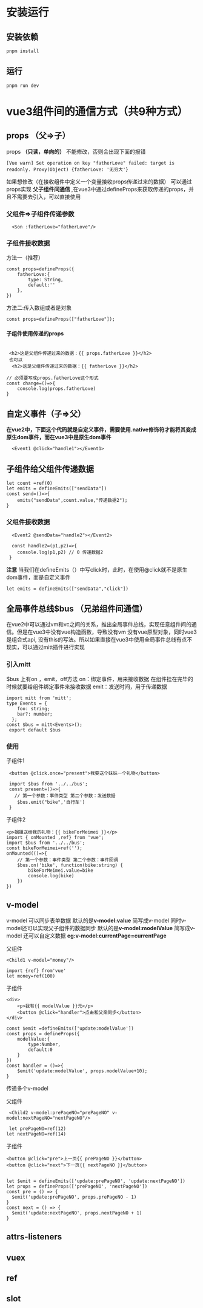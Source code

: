 # 安装运行

## 安装依赖
```
pnpm install
```

## 运行
```
pnpm run dev
```

# vue3组件间的通信方式（共9种方式）

## props （父=>子）
props **（只读，单向的）** 不能修改，否则会出现下面的报错 
```
[Vue warn] Set operation on key "fatherLove" failed: target is readonly. Proxy(Object) {fatherLove: '无穷大'}
```
如果想修改（在接收组件中定义一个变量接收props传递过来的数据）
可以通过props实现 **父子组件间通信** ,在vue3中通过defineProps来获取传递的props，并且不需要去引入，可以直接使用

### 父组件=>子组件传递参数
```
  <Son :fatherLove="fatherLove"/>
```
### 子组件接收数据 
方法一（推荐）
```
const props=defineProps({
    fatherLove:{
        type: String,
        default:''
    },
})
```

方法二:传入数组或者是对象
```
const props=defineProps(["fatherLove"]);

```
#### 子组件使用传递的props
```

 <h2>这是父组件传递过来的数据：{{ props.fatherLove }}</h2>
 也可以
  <h2>这是父组件传递过来的数据：{{ fatherLove }}</h2>
```

```
// 必须要写成props.fatherLove这个形式
const change=()=>{
    console.log(props.fatherLove)
}
```


## 自定义事件（子=>父）
**在vue2中，下面这个代码就是自定义事件，需要使用.native修饰符才能将其变成原生dom事件，而在vue3中是原生dom事件**
```
  <Event1 @click="handle1"></Event1>
```

## 子组件给父组件传递数据
```
let count =ref(0)
let emits = defineEmits(["sendData"])
const send=()=>{
    emits("sendData",count.value,"传递数据2");
}
```

### 父组件接收数据
```
  <Event2 @sendData="handle2"></Event2>

  const handle2=(p1,p2)=>{
    console.log(p1,p2) // 0 传递数据2
 }
```

**注意**
当我们在defineEmits（）中写click时，此时，在使用@click就不是原生dom事件，而是自定义事件
```
let emits = defineEmits(["sendData","click"])
```

## 全局事件总线$bus （兄弟组件间通信）
在vue2中可以通过vm和vc之间的关系，推出全局事件总线，实现任意组件间的通信。但是在vue3中没有vue构造函数，导致没有vm
没有vue原型对象，同时vue3是组合式api, 没有this的写法。所以如果直接在vue3中使用全局事件总线有点不现实，可以通过mitt插件进行实现
### 引入mitt
$bus 上有on ，emit，off方法
on：绑定事件，用来接收数据 在组件挂在完毕的时候就要给组件绑定事件来接收数据
emit：发送时间，用于传递数据

```
import mitt from 'mitt';
type Events = {
    foo: string;
    bar?: number;
  };
const $bus = mitt<Events>();
 export default $bus
 ```
### 使用
子组件1

```
 <button @click.once="present">我要送个妹妹一个礼物</button>

 import $bus from '../../bus';
 const present=()=>{
   // 第一个参数：事件类型 第二个参数：发送数据
    $bus.emit("bike",'自行车')
 }
```

子组件2

```
<p>姐姐送给我的礼物：{{ bikeForMeimei }}</p>
import { onMounted ,ref} from 'vue';
import $bus from '../../bus';
const bikeForMeimei=ref('');
onMounted(()=>{
    // 第一个参数：事件类型 第二个参数：事件回调
    $bus.on('bike', function(bike:string) {
        bikeForMeimei.value=bike
        console.log(bike)
    })
})
```

## v-model
v-model 可以同步表单数据 默认的是**v-model:value** 简写成v-model
同时v-model还可以实现父子组件的数据同步 默认的是**v-model:modelValue** 简写成v-model
还可以自定义数据 **eg:v-model:currentPage=currentPage** 

父组件
```
<Child1 v-model="money"/>

import {ref} from'vue'
let money=ref(100)
```


子组件
```
<div>
    <p>我有{{ modelValue }}元</p>
    <button @click="handler">点击和父亲同步</button>
</div>

const $emit =defineEmits(['update:modelValue'])
const props = defineProps({
    modelValue:{
        type:Number,
        default:0
    }
})
const handler = ()=>{
    $emit('update:modelValue', props.modelValue+10);
}

```

传递多个v-model

父组件
```
 <Child2 v-model:prePageNO="prePageNO" v-model:nextPageNO="nextPageNO"/>

 let prePageNO=ref(12)
let nextPageNO=ref(14)
```

子组件
```
<button @click="pre">上一页{{ prePageNO }}</button>
<button @click="next">下一页{{ nextPageNO }}</button>


let $emit = defineEmits(['update:prePageNO', 'update:nextPageNO'])
let props = defineProps(['prePageNO', 'nextPageNO'])
const pre = () => {
  $emit('update:prePageNO', props.prePageNO - 1)
}
const next = () => {
  $emit('update:nextPageNO', props.nextPageNO + 1)
}
```


## attrs-listeners

## vuex

## ref

## slot


